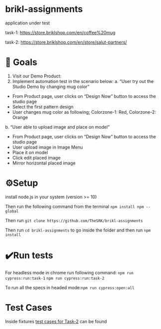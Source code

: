 # brikl-assignments

application under test

task-1: https://store.briklshop.com/en/coffee%20mug

task-2: https://store.briklshop.com/en/store/salut-partners/

 # 🥅 Goals

1. Visit our Demo Product:
2. Implement automation test in the scenario below:
  a. “User try out the Studio Demo by changing mug color”
  - From Product page, user clicks on “Design Now” button to access the
studio page
  - Select the first pattern design
  - User changes mug color as following;
  Colorzone-1: Red,
  Colorzone-2: Orange

b. “User able to upload image and place on model”
  - From Product page, user clicks on “Design Now” button to access the
studio page
  - User upload image in Image Menu
  - Place it on model
  - Click edit placed image
  - Mirror horizontal placed image


 # ⚙️Setup

install node.js in your system (version >= 10)

Then run the following command from the terminal ```npm install npm --global```

Then run ```git clone https://github.com/TheSRK/brikl-assignments```

Then run ```cd brikl-assignments``` to go inside the folder and then run ```npm install ```


 # ✔️Run tests

For headless mode in chrome run following command: 
  ```npm run cypress:run:task-1```
  ```npm run cypress:run:task-2```
  
To run all the specs in headed mode:```npm run cypress:open:all```


# Test Cases

Inside fixtures [test cases for Task-2](https://github.com/TheSRK/brikl-assignments/blob/main/cypress/fixtures/Test%20Cases%20-%20brikl%20assignment%20.xlsx) can be found 

